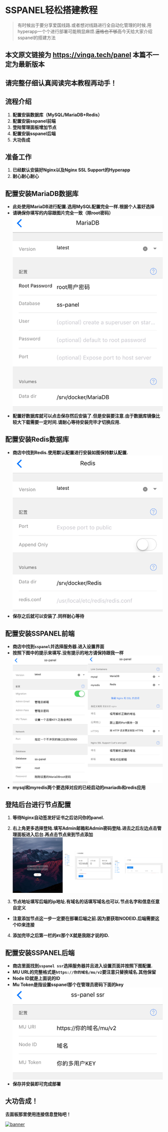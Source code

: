 # SSPANEL轻松搭建教程

> 有时候出于要分享爱国线路.或者想对线路进行全自动化管理的时候.用hyperapp一个个进行部署可能稍显麻烦.~~逼格也不够高~~今天给大家介绍sspanel的搭建方法

## 本文原文链接为 https://vinga.tech/panel 本篇不一定为最新版本

## 请完整仔细认真阅读完本教程再动手！

## 流程介绍

1. **配置安装数据库（MySQL/MariaDB+Redis）**
2. **配置安装sspanel前端**
3. **登陆管理面板增加节点**
4. **配置安装sspanel后端**
5. **大功告成**

## 准备工作

1. **已经默认安装好Nginx以及Nginx SSL Support的Hyperapp**
2. **耐心耐心耐心**

## 配置安装MariaDB数据库

* **此处使用MariaDB进行配置.选用MySQL配置完全一样.根据个人喜好选择**
* **请确保你填写的内容跟图片完全一致（除root密码）**
  ![](../images/panel-1.jpg)
* **配置好数据库就可以点击保存然后安装了.但是安装要注意.由于数据库镜像比较大下载需要一定时间.请耐心等待安装完毕才切换应用.**

## 配置安装Redis数据库

* **商店中找到Redis.使用默认配置进行安装如图保持默认配置.**
  ![](../images/panel-2.jpg)
* **保存之后就可以安装了.同样耐心等待**


## 配置安装SSPANEL前端

* **商店中找到`sspanel`并选择服务器.进入设置界面**
* **按照下图中的提示来填写.没有提示的地方请保持跟我一样**
  ![](../images/panel-3.jpg)
* **mysql和myredis两个要选择对应的已经启动的mariadb和redis应用**

## 登陆后台进行节点配置

1. **等待Nginx自动签发好证书之后访问你的panel.**
2. **右上角更多选择登陆.填写Admin邮箱和Admin密码登陆.进去之后左边点击管理面板进入后台.再点击节点来到节点添加**
   ![](../images/panel-4.jpg)

3. **节点地址填写后端的ip地址.有域名的话填写域名也可以.节点名字和信息任意自定义**
* **注意添加节点这一步一定要在部署后端之前.因为要获取NODEID.后端需要这个ID来连接**
4. **添加完毕之后第一栏的`#X`那个X就是我刚才说的ID.**

## 配置安装SSPANEL后端

* **商店里面找到`sspanel ssr`选择服务器并且进入设置页面并按照下图配置.**
* **MU URL的完整格式是`https://你的域名/mu/v2`要注意只替换域名.其他保留**
* **Node ID就是上面说的ID**
* **Mu Token是指设置sspanel那个在管理员密码下面的key**
  ![](../images/panel-5.jpg)
* **保存并安装即可完成部署**

## 大功告成！

**去面板那里使用连接信息登陆吧！**

<a href="https://vinga.tech"><img src="https://vinga.tech/images/banner.png" alt="banner" target="_blank"></a>
